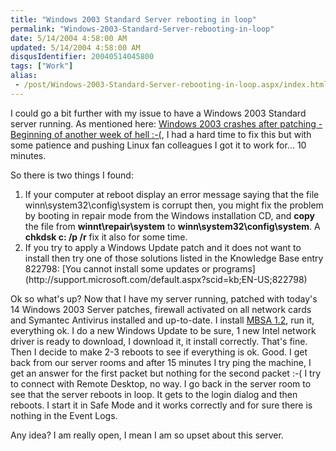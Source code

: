 ```yaml
---
title: "Windows 2003 Standard Server rebooting in loop"
permalink: "Windows-2003-Standard-Server-rebooting-in-loop"
date: 5/14/2004 4:58:00 AM
updated: 5/14/2004 4:58:00 AM
disqusIdentifier: 20040514045800
tags: ["Work"]
alias:
 - /post/Windows-2003-Standard-Server-rebooting-in-loop.aspx/index.html
---
```

I could go a bit further with my issue to have a Windows 2003 Standard server running. As mentioned here: [Windows 2003 crashes after patching - Beginning of another week of hell :-(](http://weblogs.asp.net/lkempe/archive/2004/05/11/129871.aspx), I had a hard time to fix this but with some patience and pushing Linux fan colleagues I got it to work for... 10 minutes.

So there is two things I found:
<!-- more -->

<ol>
<li>If your computer at reboot display an error message saying that the file winn\system32\config\system is corrupt then, you might fix the problem by booting in repair mode from the Windows installation CD, and <strong>copy</strong> the file from <strong>winnt\repair\system</strong> to <strong>winn\system32\config\system</strong>. A <strong>chkdsk c: /p /r</strong> fix it also for some time. 
<li>If you try to apply a Windows Update patch and it does not want to install then try one of those solutions listed in the Knowledge Base entry 822798: [You cannot install some updates or programs](http://support.microsoft.com/default.aspx?scid=kb;EN-US;822798)</li></li></ol>


Ok so what's up? Now that I have my server running, patched with today's 14 Windows 2003 Server patches, firewall activated on all network cards and Symantec Antivirus installed and up-to-date. I install [MBSA 1.2](http://www.microsoft.com/technet/security/tools/mbsahome.mspx), run it, everything ok. I do a new Windows Update to be sure, 1 new Intel network driver is ready to download, I download it, it install correctly. That's fine. Then I decide to make 2-3 reboots to see if everything is ok. Good. I get back from our server rooms and after 15 minutes I try ping the machine, I get an answer for the first packet but nothing for the second packet :-( I try to connect with Remote Desktop, no way. I go back in the server room to see that the server reboots in loop. It gets to the login dialog and then reboots. I start it in Safe Mode and it works correctly and for sure there is nothing in the Event Logs.

Any idea? I am really open, I mean I am so upset about this server.
